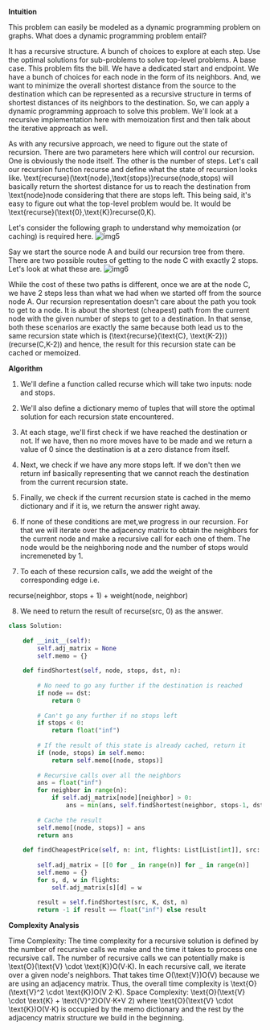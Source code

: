 **Intuition**

This problem can easily be modeled as a dynamic programming problem on graphs. What does a dynamic programming problem entail?

It has a recursive structure.
A bunch of choices to explore at each step.
Use the optimal solutions for sub-problems to solve top-level problems.
A base case.
This problem fits the bill. We have a dedicated start and endpoint. We have a bunch of choices for each node in the form of its neighbors. And, we want to minimize the overall shortest distance from the source to the destination which can be represented as a recursive structure in terms of shortest distances of its neighbors to the destination. So, we can apply a dynamic programming approach to solve this problem. We'll look at a recursive implementation here with memoization first and then talk about the iterative approach as well.

As with any recursive approach, we need to figure out the state of recursion. There are two parameters here which will control our recursion. One is obviously the node itself. The other is the number of steps. Let's call our recursion function recurse and define what the state of recursion looks like. \text{recurse}(\text{node},\text{stops})recurse(node,stops) will basically return the shortest distance for us to reach the destination from \text{node}node considering that there are stops left. This being said, it's easy to figure out what the top-level problem would be. It would be \text{recurse}(\text{0},\text{K})recurse(0,K).

Let's consider the following graph to understand why memoization (or caching) is required here.
![img5](https://leetcode.com/problems/cheapest-flights-within-k-stops/Figures/787/img5.png)

Say we start the source node A and build our recursion tree from there. There are two possible routes of getting to the node C with exactly 2 stops. Let's look at what these are.
![img6](https://leetcode.com/problems/cheapest-flights-within-k-stops/Figures/787/img6.png)

While the cost of these two paths is different, once we are at the node C, we have 2 steps less than what we had when we started off from the source node A. Our recursion representation doesn't care about the path you took to get to a node. It is about the shortest (cheapest) path from the current node with the given number of steps to get to a destination. In that sense, both these scenarios are exactly the same because both lead us to the same recursion state which is (\text{recurse}(\text{C}, \text{K-2}))(recurse(C,K-2)) and hence, the result for this recursion state can be cached or memoized.

**Algorithm**

1. We'll define a function called recurse which will take two inputs: node and stops.

2. We'll also define a dictionary memo of tuples that will store the optimal solution for each recursion state encountered.

3. At each stage, we'll first check if we have reached the destination or not. If we have, then no more moves have to be made and we return a value of 0 since the destination is at a zero distance from itself.

4. Next, we check if we have any more stops left. If we don't then we return inf basically representing that we cannot reach the destination from the current recursion state.

5. Finally, we check if the current recursion state is cached in the memo dictionary and if it is, we return the answer right away.

6. If none of these conditions are met,we progress in our recursion. For that we will iterate over the adjacency matrix to obtain the neighbors for the current node and make a recursive call for each one of them. The node would be the neighboring node and the number of stops would incremeneted by 1.

7. To each of these recursion calls, we add the weight of the corresponding edge i.e.

recurse(neighbor, stops + 1) + weight(node, neighbor)

8. We need to return the result of recurse(src, 0) as the answer.

```Python
class Solution:
    
    def __init__(self):
        self.adj_matrix = None
        self.memo = {}
    
    def findShortest(self, node, stops, dst, n):
            
        # No need to go any further if the destination is reached    
        if node == dst:
            return 0
        
        # Can't go any further if no stops left
        if stops < 0:
            return float("inf")
        
        # If the result of this state is already cached, return it
        if (node, stops) in self.memo:
            return self.memo[(node, stops)]
        
        # Recursive calls over all the neighbors
        ans = float("inf")
        for neighbor in range(n):
            if self.adj_matrix[node][neighbor] > 0:
                ans = min(ans, self.findShortest(neighbor, stops-1, dst, n) + self.adj_matrix[node][neighbor])
        
        # Cache the result
        self.memo[(node, stops)] = ans        
        return ans
    
    def findCheapestPrice(self, n: int, flights: List[List[int]], src: int, dst: int, K: int) -> int:
        
        self.adj_matrix = [[0 for _ in range(n)] for _ in range(n)]
        self.memo = {}
        for s, d, w in flights:
            self.adj_matrix[s][d] = w
        
        result = self.findShortest(src, K, dst, n)
        return -1 if result == float("inf") else result
```

**Complexity Analysis**

Time Complexity: The time complexity for a recursive solution is defined by the number of recursive calls we make and the time it takes to process one recursive call. The number of recursive calls we can potentially make is \text{O}(\text{V} \cdot \text{K})O(V⋅K). In each recursive call, we iterate over a given node's neighbors. That takes time O(\text{V})O(V) because we are using an adjacency matrix. Thus, the overall time complexity is \text{O}(\text{V}^2 \cdot \text{K})O(V 
2⋅K).
Space Complexity: \text{O}(\text{V} \cdot \text{K} + \text{V}^2)O(V⋅K+V 2) where \text{O}(\text{V} \cdot \text{K})O(V⋅K) is occupied by the memo dictionary and the rest by the adjacency matrix structure we build in the beginning.

